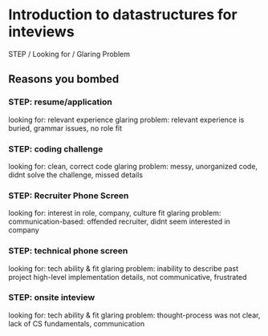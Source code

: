 # Introduction to datastructures for inteviews

STEP / Looking for / Glaring Problem

## Reasons you bombed

### STEP: resume/application 
looking for: relevant experience
glaring problem: relevant experience is buried, grammar issues, no role fit

### STEP: coding challenge
looking for: clean, correct code
glaring problem: messy, unorganized code, didnt solve the challenge, missed details

### STEP: Recruiter Phone Screen
looking for: interest in role, company, culture fit
glaring problem: communication-based: offended recruiter, didnt seem interested in company

### STEP: technical phone screen
looking for: tech ability & fit
glaring problem: inability to describe past project high-level implementation details, not communicative, frustrated

### STEP: onsite inteview
looking for: tech ability & fit
glaring problem: thought-process was not clear, lack of CS fundamentals, communication

